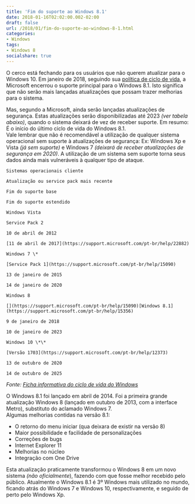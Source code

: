 ```yaml
---
title: 'Fim do suporte ao Windows 8.1'
date: 2018-01-16T02:02:00.002-02:00
draft: false
url: /2018/01/fim-do-suporte-ao-windows-8-1.html
categories:
- Windows
tags: 
- Windows 8
socialshare: true
---
```


O cerco está fechando para os usuários que não querem atualizar para o Windows 10. Em janeiro de 2018, seguindo sua [política de ciclo de vida](https://support.microsoft.com/pt-br/lifecycle), a Microsoft encerrou o suporte principal para o Windows 8.1. Isto significa que não serão mais lançadas atualizações que possam trazer melhorias para o sistema.

<!--more-->  

Mas, segundo a Microsoft, ainda serão lançadas atualizações de segurança. Estas atualizações serão disponibilizadas até 2023 _(ver tabela abaixo)_, quando o sistema deixará de vez de receber suporte. Em resumo: É o início do último ciclo de vida do Windows 8.1.  
Vale lembrar que não é recomendável a utilização de qualquer sistema operacional sem suporte à atualizações de segurança: Ex: Windows Xp e Vista _(já sem suporte)_ e Windows 7 _(deixará de receber atualizações de segurança em 2020)_. A utilização de um sistema sem suporte torna seus dados ainda mais vulneráveis à qualquer tipo de ataque.  
  
~~~
Sistemas operacionais cliente

Atualização ou service pack mais recente

Fim do suporte base

Fim do suporte estendido

Windows Vista

Service Pack 2

10 de abril de 2012

[11 de abril de 2017](https://support.microsoft.com/pt-br/help/22882)

Windows 7 \*

[﻿Service Pack 1](https://support.microsoft.com/pt-br/help/15090)

13 de janeiro de 2015

14 de janeiro de 2020  

Windows 8

[﻿](https://support.microsoft.com/pt-br/help/15090)[﻿Windows 8.1](https://support.microsoft.com/pt-br/help/15356)﻿

9 de janeiro de 2018 

10 de janeiro de 2023

Windows 10 \*\*

[Versão 1703](https://support.microsoft.com/pt-br/help/12373)

13 de outubro de 2020

14 de outubro de 2025
~~~
_Fonte: [Ficha informativa do ciclo de vida do Windows](https://support.microsoft.com/pt-br/help/13853/windows-lifecycle-fact-sheet)_

  

O Windows 8.1 foi lançado em abril de 2014. Foi a primeira grande atualização Windows 8 (lançado em outubro de 2013, com a interface Metro), substituto do aclamado Windows 7.  
Algumas melhorias contidas na versão 8.1:  

*   O retorno do menu iniciar (qua deixara de existir na versão 8)
*   Maior possibilidade e facilidade de personalizações
*   Correções de bugs
*   Internet Explorer 11
*   Melhorias no núcleo
*   Integração com One Drive

Esta atualização praticamente transformou o Windows 8 em um novo sistema _(não oficialmente_), fazendo com que fosse melhor recebido pelo público. Atualmente o Windows 8.1 é 3º Windows mais utilizado no mundo, ficando atrás do Windows 7 e Windows 10, respectivamente, e seguido de perto pelo Windows Xp.

